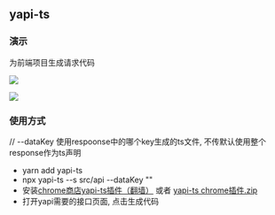 ## yapi-ts

### 演示
为前端项目生成请求代码


![](https://image-c.weimobwmc.com/static-resource/5aefd2b8a9ed45a0b1b0f5710483ba42.gif)

![](https://image-c.weimobwmc.com/static-resource/04c28cfe7d704d2895091bfe22b36a07.jpg)

### 使用方式
// --dataKey 使用respoonse中的哪个key生成的ts文件, 不传默认使用整个response作为ts声明
* yarn add yapi-ts
* npx yapi-ts --s src/api --dataKey ""
* 安装[chrome商店yapi-ts插件（翻墙）](https://chrome.google.com/webstore/detail/yapi-ts/nojjmcbnjafgcfhfmopkdjgbmmaeadmm) 或者 [yapi-ts chrome插件.zip](https://c.weimobwmc.com/static-resource/dcd672cadfd94f319759433f14574109.zip)
* 打开yapi需要的接口页面, 点击生成代码
